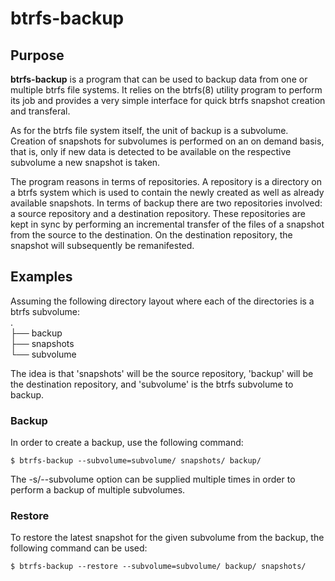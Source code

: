 btrfs-backup
============

Purpose
-------

**btrfs-backup** is a program that can be used to backup data from one
or multiple btrfs file systems. It relies on the btrfs(8) utility
program to perform its job and provides a very simple interface for
quick btrfs snapshot creation and transferal.

As for the btrfs file system itself, the unit of backup is a subvolume.
Creation of snapshots for subvolumes is performed on an on demand basis,
that is, only if new data is detected to be available on the respective
subvolume a new snapshot is taken.

The program reasons in terms of repositories. A repository is a
directory on a btrfs system which is used to contain the newly created
as well as already available snapshots. In terms of backup there are two
repositories involved: a source repository and a destination repository.
These repositories are kept in sync by performing an incremental
transfer of the files of a snapshot from the source to the destination.
On the destination repository, the snapshot will subsequently be
remanifested.


Examples
--------

Assuming the following directory layout where each of the directories is
a btrfs subvolume:                                                <br />
.                                                                 <br />
├── backup                                                        <br />
├── snapshots                                                     <br />
└── subvolume                                                     <br />

The idea is that 'snapshots' will be the source repository, 'backup'
will be the destination repository, and 'subvolume' is the btrfs
subvolume to backup.

### Backup
In order to create a backup, use the following command:

``$ btrfs-backup --subvolume=subvolume/ snapshots/ backup/``

The -s/--subvolume option can be supplied multiple times in order to
perform a backup of multiple subvolumes.

### Restore
To restore the latest snapshot for the given subvolume from the backup,
the following command can be used:

``$ btrfs-backup --restore --subvolume=subvolume/ backup/ snapshots/``

